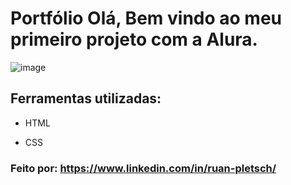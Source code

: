 # Portfólio Olá, Bem vindo ao meu primeiro projeto com a Alura.

![image](https://user-images.githubusercontent.com/77756047/211304452-220fedf0-f91b-490f-8a65-a60ce860bc5c.png)

## Ferramentas utilizadas:

* HTML

* CSS

### Feito por: https://www.linkedin.com/in/ruan-pletsch/
